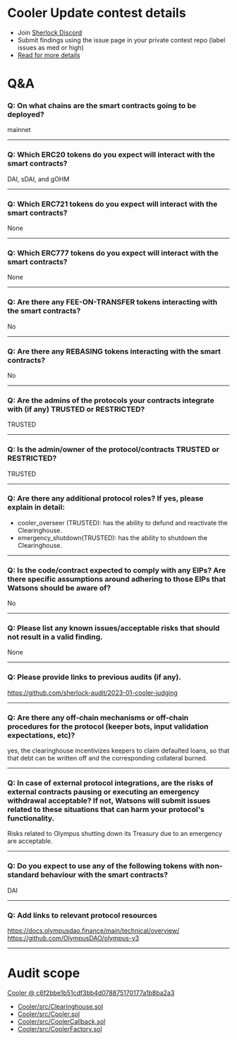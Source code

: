 
# Cooler Update contest details

- Join [Sherlock Discord](https://discord.gg/MABEWyASkp)
- Submit findings using the issue page in your private contest repo (label issues as med or high)
- [Read for more details](https://docs.sherlock.xyz/audits/watsons)

# Q&A

### Q: On what chains are the smart contracts going to be deployed?
mainnet
___

### Q: Which ERC20 tokens do you expect will interact with the smart contracts? 
DAI, sDAI, and gOHM
___

### Q: Which ERC721 tokens do you expect will interact with the smart contracts? 
None
___

### Q: Which ERC777 tokens do you expect will interact with the smart contracts? 
None
___

### Q: Are there any FEE-ON-TRANSFER tokens interacting with the smart contracts?

No
___

### Q: Are there any REBASING tokens interacting with the smart contracts?

No
___

### Q: Are the admins of the protocols your contracts integrate with (if any) TRUSTED or RESTRICTED?
TRUSTED
___

### Q: Is the admin/owner of the protocol/contracts TRUSTED or RESTRICTED?
TRUSTED
___

### Q: Are there any additional protocol roles? If yes, please explain in detail:
- cooler_overseer (TRUSTED): has the ability to defund and reactivate the Clearinghouse.
- emergency_shutdown(TRUSTED): has the ability to shutdown the Clearinghouse.
___

### Q: Is the code/contract expected to comply with any EIPs? Are there specific assumptions around adhering to those EIPs that Watsons should be aware of?
No
___

### Q: Please list any known issues/acceptable risks that should not result in a valid finding.
None
___

### Q: Please provide links to previous audits (if any).
https://github.com/sherlock-audit/2023-01-cooler-judging
___

### Q: Are there any off-chain mechanisms or off-chain procedures for the protocol (keeper bots, input validation expectations, etc)?
yes, the clearinghouse incentivizes keepers to claim defaulted loans, so that that debt can be written off and the corresponding collateral burned.
___

### Q: In case of external protocol integrations, are the risks of external contracts pausing or executing an emergency withdrawal acceptable? If not, Watsons will submit issues related to these situations that can harm your protocol's functionality.
Risks related to Olympus shutting down its Treasury due to an emergency are acceptable.
___

### Q: Do you expect to use any of the following tokens with non-standard behaviour with the smart contracts?
DAI
___

### Q: Add links to relevant protocol resources
https://docs.olympusdao.finance/main/technical/overview/
https://github.com/OlympusDAO/olympus-v3
___



# Audit scope


[Cooler @ c6f2bbe1b51cdf3bb4d078875170177a1b8ba2a3](https://github.com/ohmzeus/Cooler/tree/c6f2bbe1b51cdf3bb4d078875170177a1b8ba2a3)
- [Cooler/src/Clearinghouse.sol](Cooler/src/Clearinghouse.sol)
- [Cooler/src/Cooler.sol](Cooler/src/Cooler.sol)
- [Cooler/src/CoolerCallback.sol](Cooler/src/CoolerCallback.sol)
- [Cooler/src/CoolerFactory.sol](Cooler/src/CoolerFactory.sol)



